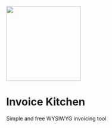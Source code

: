 <img src="https://invoice.kitchen/chef.svg" width="200">

# Invoice Kitchen

Simple and free WYSIWYG invoicing tool
